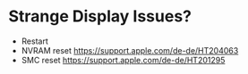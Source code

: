 # Strange Display Issues?

- Restart
- NVRAM reset https://support.apple.com/de-de/HT204063
- SMC reset https://support.apple.com/de-de/HT201295 
